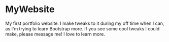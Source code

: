 # MyWebsite
My first portfolio website. I make tweaks to it during my off time when I can, as I'm trying to learn Bootstrap more. If you see some cool tweaks I could make, please message me! I love to learn more.

